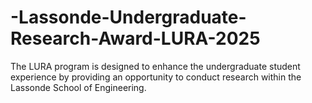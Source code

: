 # -Lassonde-Undergraduate-Research-Award-LURA-2025
The LURA program is designed to enhance the undergraduate student experience by providing an opportunity to conduct research within the Lassonde School of Engineering. 
